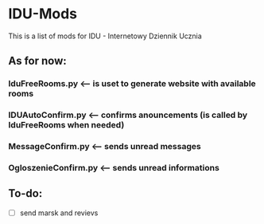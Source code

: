 # IDU-Mods
This is a list of mods for IDU - Internetowy Dziennik Ucznia
## As for now:
### IduFreeRooms.py <-- is uset to generate website with available rooms
### IDUAutoConfirm.py <-- confirms anouncements (is called by IduFreeRooms when needed)
### MessageConfirm.py <-- sends unread messages
### OgloszenieConfirm.py <-- sends unread informations

## To-do:
 - [ ] send marsk and revievs
